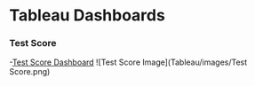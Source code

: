 # Tableau Dashboards

### Test Score
-[Test Score Dashboard](https://public.tableau.com/app/profile/william.r.geesey.jr/viz/TestScore_17283124519100/Dashboard1)
![Test Score Image](Tableau/images/Test Score.png)
